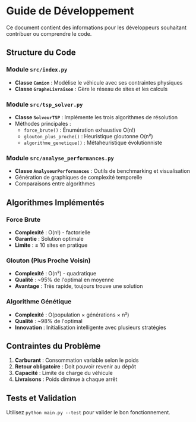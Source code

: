 # Guide de Développement

Ce document contient des informations pour les développeurs souhaitant contribuer ou comprendre le code.

## Structure du Code

### Module `src/index.py`
- **Classe `Camion`** : Modélise le véhicule avec ses contraintes physiques
- **Classe `GrapheLivraison`** : Gère le réseau de sites et les calculs

### Module `src/tsp_solver.py`
- **Classe `SolveurTSP`** : Implémente les trois algorithmes de résolution
- Méthodes principales :
  - `force_brute()` : Énumération exhaustive O(n!)
  - `glouton_plus_proche()` : Heuristique gloutonne O(n²)
  - `algorithme_genetique()` : Métaheuristique évolutionniste

### Module `src/analyse_performances.py`
- **Classe `AnalyseurPerformances`** : Outils de benchmarking et visualisation
- Génération de graphiques de complexité temporelle
- Comparaisons entre algorithmes

## Algorithmes Implémentés

### Force Brute
- **Complexité** : O(n!) - factorielle
- **Garantie** : Solution optimale
- **Limite** : ≤ 10 sites en pratique

### Glouton (Plus Proche Voisin)
- **Complexité** : O(n²) - quadratique
- **Qualité** : ~95% de l'optimal en moyenne
- **Avantage** : Très rapide, toujours trouve une solution

### Algorithme Génétique
- **Complexité** : O(population × générations × n²)
- **Qualité** : ~98% de l'optimal
- **Innovation** : Initialisation intelligente avec plusieurs stratégies

## Contraintes du Problème

1. **Carburant** : Consommation variable selon le poids
2. **Retour obligatoire** : Doit pouvoir revenir au dépôt
3. **Capacité** : Limite de charge du véhicule
4. **Livraisons** : Poids diminue à chaque arrêt

## Tests et Validation

Utilisez `python main.py --test` pour valider le bon fonctionnement.